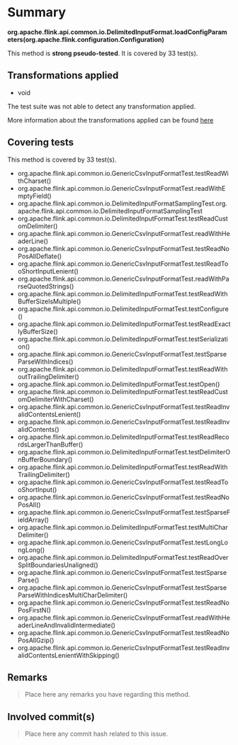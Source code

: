 # Summary
**org.apache.flink.api.common.io.DelimitedInputFormat.loadConfigParameters(org.apache.flink.configuration.Configuration)**

This method is **strong pseudo-tested**.
It is covered by 33 test(s). 


## Transformations applied

- void


The test suite was not able to detect any transformation applied.

More information about the transformations applied can be found [here](https://github.com/STAMP-project/pitest-descartes)

## Covering tests
This method is covered by 33 test(s).
* org.apache.flink.api.common.io.GenericCsvInputFormatTest.testReadWithCharset()
* org.apache.flink.api.common.io.GenericCsvInputFormatTest.readWithEmptyField()
* org.apache.flink.api.common.io.DelimitedInputFormatSamplingTest.org.apache.flink.api.common.io.DelimitedInputFormatSamplingTest
* org.apache.flink.api.common.io.DelimitedInputFormatTest.testReadCustomDelimiter()
* org.apache.flink.api.common.io.GenericCsvInputFormatTest.readWithHeaderLine()
* org.apache.flink.api.common.io.GenericCsvInputFormatTest.testReadNoPosAllDeflate()
* org.apache.flink.api.common.io.GenericCsvInputFormatTest.testReadTooShortInputLenient()
* org.apache.flink.api.common.io.GenericCsvInputFormatTest.readWithParseQuotedStrings()
* org.apache.flink.api.common.io.DelimitedInputFormatTest.testReadWithBufferSizeIsMultiple()
* org.apache.flink.api.common.io.DelimitedInputFormatTest.testConfigure()
* org.apache.flink.api.common.io.DelimitedInputFormatTest.testReadExactlyBufferSize()
* org.apache.flink.api.common.io.DelimitedInputFormatTest.testSerialization()
* org.apache.flink.api.common.io.GenericCsvInputFormatTest.testSparseParseWithIndices()
* org.apache.flink.api.common.io.DelimitedInputFormatTest.testReadWithoutTrailingDelimiter()
* org.apache.flink.api.common.io.DelimitedInputFormatTest.testOpen()
* org.apache.flink.api.common.io.DelimitedInputFormatTest.testReadCustomDelimiterWithCharset()
* org.apache.flink.api.common.io.GenericCsvInputFormatTest.testReadInvalidContentsLenient()
* org.apache.flink.api.common.io.GenericCsvInputFormatTest.testReadInvalidContents()
* org.apache.flink.api.common.io.DelimitedInputFormatTest.testReadRecordsLargerThanBuffer()
* org.apache.flink.api.common.io.DelimitedInputFormatTest.testDelimiterOnBufferBoundary()
* org.apache.flink.api.common.io.DelimitedInputFormatTest.testReadWithTrailingDelimiter()
* org.apache.flink.api.common.io.GenericCsvInputFormatTest.testReadTooShortInput()
* org.apache.flink.api.common.io.GenericCsvInputFormatTest.testReadNoPosAll()
* org.apache.flink.api.common.io.GenericCsvInputFormatTest.testSparseFieldArray()
* org.apache.flink.api.common.io.DelimitedInputFormatTest.testMultiCharDelimiter()
* org.apache.flink.api.common.io.GenericCsvInputFormatTest.testLongLongLong()
* org.apache.flink.api.common.io.DelimitedInputFormatTest.testReadOverSplitBoundariesUnaligned()
* org.apache.flink.api.common.io.GenericCsvInputFormatTest.testSparseParse()
* org.apache.flink.api.common.io.GenericCsvInputFormatTest.testSparseParseWithIndicesMultiCharDelimiter()
* org.apache.flink.api.common.io.GenericCsvInputFormatTest.testReadNoPosFirstN()
* org.apache.flink.api.common.io.GenericCsvInputFormatTest.readWithHeaderLineAndInvalidIntermediate()
* org.apache.flink.api.common.io.GenericCsvInputFormatTest.testReadNoPosAllGzip()
* org.apache.flink.api.common.io.GenericCsvInputFormatTest.testReadInvalidContentsLenientWithSkipping()


## Remarks
> Place here any remarks you have regarding this method.

## Involved commit(s)

> Place here any commit hash related to this issue.
